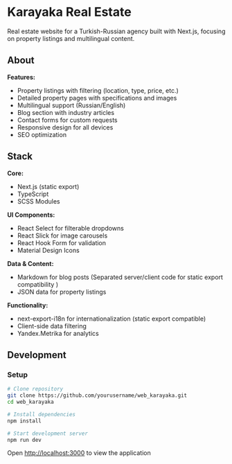 # Karayaka Real Estate

Real estate website for a Turkish-Russian agency built with Next.js, focusing on property listings and multilingual content.

## About

**Features:**
- Property listings with filtering (location, type, price, etc.)
- Detailed property pages with specifications and images
- Multilingual support (Russian/English)
- Blog section with industry articles
- Contact forms for custom requests
- Responsive design for all devices
- SEO optimization

## Stack

**Core:**
- Next.js (static export)
- TypeScript
- SCSS Modules 

**UI Components:**
- React Select for filterable dropdowns
- React Slick for image carousels
- React Hook Form for validation
- Material Design Icons

**Data & Content:**
- Markdown for blog posts (Separated server/client code for static export compatibility )
- JSON data for property listings

**Functionality:**
- next-export-i18n for internationalization (static export compatible)
- Client-side data filtering
- Yandex.Metrika for analytics

## Development

### Setup
```bash
# Clone repository
git clone https://github.com/yourusername/web_karayaka.git
cd web_karayaka

# Install dependencies
npm install

# Start development server
npm run dev
```

Open [http://localhost:3000](http://localhost:3000) to view the application